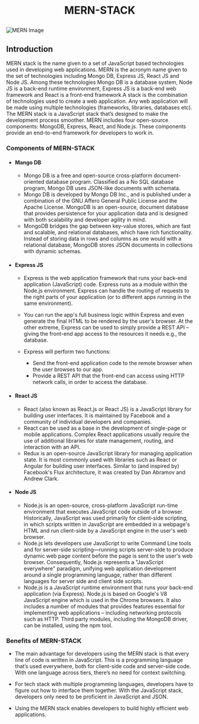 # <p align="center">MERN-STACK</p>

![MERN Image](https://blog.hyperiondev.com/wp-content/uploads/2018/09/Blog-Article-MERN-Stack.jpg "MERN")

## Introduction
MERN stack is the name given to a set of JavaScript based technologies used in developing web applications. MERN is the acronym name given to the set of technologies including Mongo DB, Express JS, React JS and Node JS. Among these technologies Mongo DB is a database system, Node JS is a back-end runtime environment, Express JS is a back-end web framework and React is a front-end framework.A stack is the combination of technologies used to create a web application. Any web application will be made using multiple technologies (frameworks, libraries, databases etc). The MERN stack is a JavaScript stack that’s designed to make the development process smoother. MERN includes four open-source components: MongoDB, Express, React, and Node.js. These components provide an end-to-end framework for developers to work in.  

### Components of MERN-STACK
* #### Mango DB
    * Mongo DB is a free and open-source cross-platform document-oriented database program. Classified as a No SQL database program, Mongo DB uses JSON-like documents with schemata. 
    * Mongo DB is developed by Mongo DB Inc., and is published under a combination of the GNU Affero General Public License and the Apache License. MongoDB is an open-source, document database that provides persistence for your application data and is designed with both scalability and developer agility in mind. 
    * MongoDB bridges the gap between key-value stores, which are fast and scalable, and relational databases, which have rich functionality. Instead of storing data in rows and columns as one would with a relational database, MongoDB stores JSON documents in collections with dynamic schemas.

* #### Express JS
    * Express is the web application framework that runs your back-end application (JavaScript) code. Express runs as a module within the Node.js environment. Express can handle the routing of requests to the right parts of your application (or to different apps running in the same environment).

    * You can run the app's full business logic within Express and even generate the final HTML to be rendered by the user's browser. At the other extreme, Express can be used to simply provide a REST API – giving the front-end app access to the resources it needs e.g., the database.

    * Express will perform two functions:
        * Send the front-end application code to the remote browser when the user browses to our app.
        * Provide a REST API that the front-end can access using HTTP network calls, in order to access the database.

* #### React JS
    * React (also known as React.js or React JS) is a JavaScript library for building user interfaces. It is maintained by Facebook and a community of individual developers and companies.
    * React can be used as a base in the development of single-page or mobile applications. Complex React applications usually require the use of additional libraries for state management, routing, and interaction with an API.
    * Redux is an open-source JavaScript library for managing application state. It is most commonly used with libraries such as React or Angular for building user interfaces. Similar to (and inspired by) Facebook's Flux architecture, it was created by Dan Abramov and Andrew Clark.

* #### Node JS
    * Node.js is an open-source, cross-platform JavaScript run-time environment that executes JavaScript code outside of a browser. Historically, JavaScript was used primarily for client-side scripting, in which scripts written in JavaScript are embedded in a webpage's HTML and run client-side by a JavaScript engine in the user's web browser. 
    * Node.js lets developers use JavaScript to write Command Line tools and for server-side scripting—running scripts server-side to produce dynamic web page content before the page is sent to the user's web browser. Consequently, Node.js represents a "JavaScript everywhere" paradigm, unifying web application development around a single programming language, rather than different languages for server side and client side scripts.
    * Node.js is a JavaScript runtime environment that runs your back-end application (via Express). Node.js is based on Google's V8 JavaScript engine which is used in the Chrome browsers. It also includes a number of modules that provides features essential for implementing web applications – including networking protocols such as HTTP. Third party modules, including the MongoDB driver, can be installed, using the npm tool.


### Benefits of MERN-STACK
* The main advantage for developers using the MERN stack is that every line of code is written in JavaScript. This is a programming language that’s used everywhere, both for client-side code and server-side code. With one language across tiers, there’s no need for context switching.

* For tech stack with multiple programming languages, developers have to figure out how to interface them together. With the JavaScript stack, developers only need to be proficient in JavaScript and JSON.

* Using the MERN stack enables developers to build highly efficient web applications.